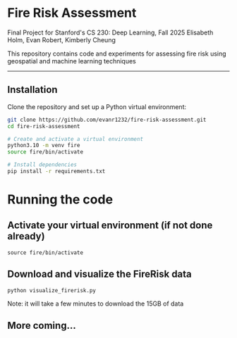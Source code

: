 # Fire Risk Assessment
Final Project for Stanford's CS 230: Deep Learning, Fall 2025
Elisabeth Holm, Evan Robert, Kimberly Cheung

This repository contains code and experiments for assessing fire risk using geospatial and machine learning techniques

---

## Installation

Clone the repository and set up a Python virtual environment:

```bash
git clone https://github.com/evanr1232/fire-risk-assessment.git
cd fire-risk-assessment

# Create and activate a virtual environment
python3.10 -m venv fire
source fire/bin/activate

# Install dependencies
pip install -r requirements.txt
```

# Running the code
## Activate your virtual environment (if not done already)
```
source fire/bin/activate
```
## Download and visualize the FireRisk data
```
python visualize_firerisk.py
```
Note: it will take a few minutes to download the 15GB of data
## More coming...

